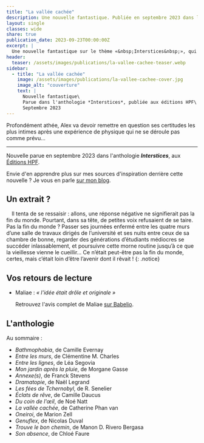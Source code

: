 ```yaml
---
title: "La vallée cachée"
description: Une nouvelle fantastique. Publiée en septembre 2023 dans l'anthologie Interstices, aux Éditions HPF.
layout: single
classes: wide
share: true
publication_date: 2023-09-23T00:00:00Z
excerpt: |
  Une nouvelle fantastique sur le thème «&nbsp;Interstices&nbsp;», qui parle d'amour, de religion, et de physique des particules.<!--excerptEnd-->
header:
  teaser: /assets/images/publications/la-vallee-cachee-teaser.webp
sidebar:
  - title: "La vallée cachée"
    image: /assets/images/publications/la-vallee-cachee-cover.jpg
    image_alt: "couverture"
    text: |
      Nouvelle fantastique\
      Parue dans l'anthologie *Interstices*, publiée aux éditions HPF\
      Septembre 2023
---
```


Profondément athée, Alex va devoir remettre en question ses certitudes les plus intimes après une expérience de physique qui ne se déroule pas comme prévu&hellip;

<hr>

Nouvelle parue en septembre 2023 dans l'anthologie ***Interstices***, aux <a href="https://herosdepapierfroisse.fr/editionshpf/nos-livres/interstices/" target="_blank">Éditions HPF</a>.

Envie d'en apprendre plus sur mes sources d'inspiration derrière cette nouvelle&nbsp;? Je vous en parle [sur mon blog](/ecriture/2023/09/30/la-science-dans-mes-nouvelles.html#la-vallée-cachée-le-cern-et-les-craintes-quil-suscite).

## Un extrait&nbsp;?

<span style="margin-left: 1em;"></span>Il tenta de se ressaisir&nbsp;:
allons, une réponse négative ne signifierait
pas la fin du monde. Pourtant, dans sa tête, de petites voix refusaient
de se taire. Pas la fin du monde&nbsp;? Passer ses journées enfermé entre
les quatre murs d’une salle de travaux dirigés de l’université et ses
nuits entre ceux de sa chambre de bonne, regarder des générations
d’étudiants médiocres se succéder inlassablement, et poursuivre
cette morne routine jusqu’à ce que la vieillesse vienne le cueillir&hellip;
Ce n’était peut-être pas la fin du monde, certes, mais c’était loin
d’être l’avenir dont il rêvait&nbsp;!
{: .notice}

## Vos retours de lecture

- Maliae&nbsp;: *«&nbsp;l'idée était drôle et originale&nbsp;»*

    Retrouvez l'avis complet de Maliae <a href="https://www.babelio.com/livres/Daucus-Interstices/1567872/critiques/3619204" target="_blank">sur Babelio</a>.

## L'anthologie

Au sommaire&nbsp;:

- *Bathmophobia*, de Camille Evernay
- *Entre les murs*, de Clémentine M. Charles
- *Entre les lignes*, de Léa Segovia
- *Mon jardin après la pluie*, de Morgane Gasse
- *Annexe(s)*, de Franck Stevens
- *Dramatopie*, de Naël Legrand
- *Les fées de Tchernobyl*, de R. Senelier
- *Éclats de rêve*, de Camille Daucus
- *Du coin de l'&oelig;il*, de Noé Natt
- *La vallée cachée*, de Catherine Phan van
- *Oneiroi*, de Marion Zell
- *Genuflex*, de Nicolas Duval
- *Trouve le bon chemin*, de Manon D. Rivero Bergasa
- *Son absence*, de Chloé Faure
